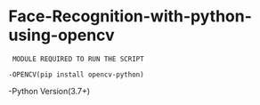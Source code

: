 # Face-Recognition-with-python-using-opencv

     MODULE REQUIRED TO RUN THE SCRIPT

    -OPENCV(pip install opencv-python)
   -Python Version(3.7+)
   
   
